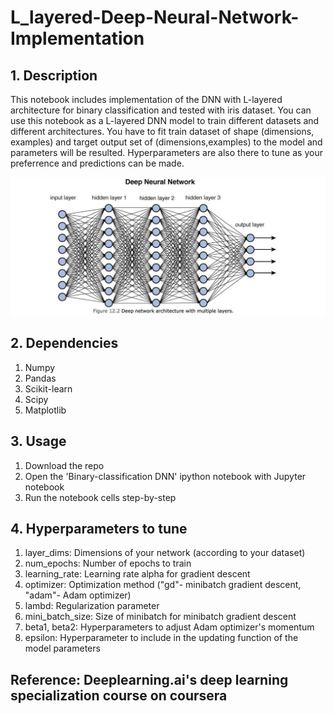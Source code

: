 # L_layered-Deep-Neural-Network-Implementation
## 1. Description
  This notebook includes implementation of the DNN with L-layered architecture for binary classification and tested with iris dataset. You can use this notebook as a L-layered DNN model to train different datasets and different architectures. You have to fit train dataset of shape (dimensions, examples) and target output set of (dimensions,examples) to the model and parameters will be resulted. Hyperparameters are also there to tune as your preferrence and predictions can be made. 

![deep neural network](https://github.com/Christopher-K-Constantine/Deep-Neural-Network-from-scratch/blob/master/dnn.jpeg)

## 2. Dependencies
1. Numpy
2. Pandas
3. Scikit-learn
4. Scipy
5. Matplotlib

## 3. Usage
1. Download the repo
2. Open the 'Binary-classification DNN' ipython notebook with Jupyter notebook
3. Run the notebook cells step-by-step

## 4. Hyperparameters to tune
1. layer_dims: Dimensions of your network (according to your dataset)
2. num_epochs: Number of epochs to train
3. learning_rate: Learning rate alpha for gradient descent
4. optimizer: Optimization method ("gd"- minibatch gradient descent, "adam"- Adam optimizer)
5. lambd: Regularization parameter
6. mini_batch_size: Size of minibatch for minibatch gradient descent
7. beta1, beta2: Hyperparameters to adjust Adam optimizer's momentum
8. epsilon: Hyperparameter to include in the updating function of the model parameters

## Reference: Deeplearning.ai's deep learning specialization course on coursera

 
  

